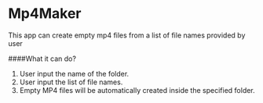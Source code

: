 # Mp4Maker
This app can create empty mp4 files from a list of file names provided by user

####What it can do?

1. User input the name of the folder.
2. User input the list of file names.
3. Empty MP4 files will be automatically created inside the specified folder.
